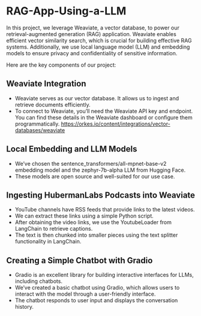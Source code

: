# RAG-App-Using-a-LLM

In this project, we leverage Weaviate, a vector database, to power our retrieval-augmented generation (RAG) application. Weaviate enables efficient vector similarity search, which is crucial for building effective RAG systems. Additionally, we use local language model (LLM) and embedding models to ensure privacy and confidentiality of sensitive information.

Here are the key components of our project:

## Weaviate Integration
- Weaviate serves as our vector database. It allows us to ingest and retrieve documents efficiently.
- To connect to Weaviate, you’ll need the Weaviate API key and endpoint. You can find these details in the Weaviate dashboard or configure them programmatically.
  https://orkes.io/content/integrations/vector-databases/weaviate

## Local Embedding and LLM Models
- We’ve chosen the sentence\_transformers/all-mpnet-base-v2 embedding model and the zephyr-7b-alpha LLM from Hugging Face.
- These models are open source and well-suited for our use case.

## Ingesting HubermanLabs Podcasts into Weaviate
- YouTube channels have RSS feeds that provide links to the latest videos.
- We can extract these links using a simple Python script.
- After obtaining the video links, we use the YoutubeLoader from LangChain to retrieve captions.
- The text is then chunked into smaller pieces using the text splitter functionality in LangChain.

## Creating a Simple Chatbot with Gradio
- Gradio is an excellent library for building interactive interfaces for LLMs, including chatbots.
- We’ve created a basic chatbot using Gradio, which allows users to interact with the model through a user-friendly interface.
- The chatbot responds to user input and displays the conversation history.

